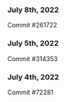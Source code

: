 ### July 8th, 2022

Commit #261722

### July 5th, 2022

Commit #314353


### July 4th, 2022

Commit #72281
